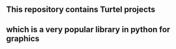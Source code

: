 ## This repository contains Turtel projects 
## which is a very popular library in python for graphics
